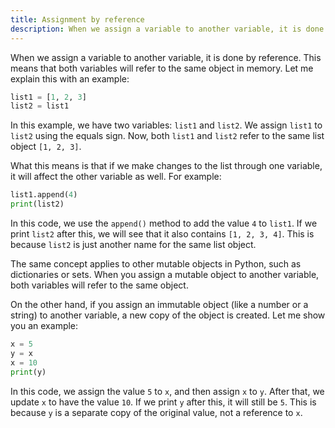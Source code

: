 ```yaml
---
title: Assignment by reference
description: When we assign a variable to another variable, it is done by reference. This means that both variables will refer to the same object in memory.
---
```


When we assign a variable to another variable, it is done by reference. This means that both variables will refer to the same object in memory. Let me explain this with an example:

```python
list1 = [1, 2, 3]
list2 = list1
```

In this example, we have two variables: `list1` and `list2`. We assign `list1` to `list2` using the equals sign. Now, both `list1` and `list2` refer to the same list object `[1, 2, 3]`.

What this means is that if we make changes to the list through one variable, it will affect the other variable as well. For example:

```python
list1.append(4)
print(list2)
```

In this code, we use the `append()` method to add the value `4` to `list1`. If we print `list2` after this, we will see that it also contains `[1, 2, 3, 4]`. This is because `list2` is just another name for the same list object.

The same concept applies to other mutable objects in Python, such as dictionaries or sets. When you assign a mutable object to another variable, both variables will refer to the same object.

On the other hand, if you assign an immutable object (like a number or a string) to another variable, a new copy of the object is created. Let me show you an example:

```python
x = 5
y = x
x = 10
print(y)
```

In this code, we assign the value `5` to `x`, and then assign `x` to `y`. After that, we update `x` to have the value `10`. If we print `y` after this, it will still be `5`. This is because `y` is a separate copy of the original value, not a reference to `x`.
